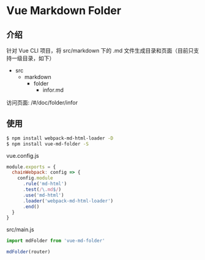 # Vue Markdown Folder

## 介绍

针对 Vue CLI 项目，将 src/markdown 下的 .md 文件生成目录和页面（目前只支持一级目录，如下）

- src
  - markdown
    - folder
      - infor.md

访问页面: /#/doc/folder/infor

## 使用

```bash
$ npm install webpack-md-html-loader -D
$ npm install vue-md-folder -S
```

vue.config.js
```js
module.exports = {
  chainWebpack: config => {
    config.module
      .rule('md-html')
      .test(/\.md$/)
      .use('md-html')
      .loader('webpack-md-html-loader')
      .end()
  }
}
```

src/main.js
```js
import mdFolder from 'vue-md-folder'

mdFolder(router)
```